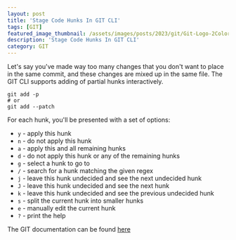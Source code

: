 ```yaml
---
layout: post
title: 'Stage Code Hunks In GIT CLI'
tags: [GIT]
featured_image_thumbnail: /assets/images/posts/2023/git/Git-Logo-2Color.png
description: 'Stage Code Hunks In GIT CLI'
category: GIT
---
```


Let's say you've made way too many changes that you don't want to place in the same commit, and these changes are mixed up in the same file. The GIT CLI supports adding of partial hunks interactively. 

```shell
git add -p
# or
git add --patch
```

For each hunk, you'll be presented with a set of options:

- `y` - apply this hunk
- `n` - do not apply this hunk
- `a` - apply this and all remaining hunks
- `d` - do not apply this hunk or any of the remaining hunks
- `g` - select a hunk to go to
- `/` - search for a hunk matching the given regex
- `j` - leave this hunk undecided and see the next undecided hunk
- `J` - leave this hunk undecided and see the next hunk
- `k` - leave this hunk undecided and see the previous undecided hunk
- `s` - split the current hunk into smaller hunks
- `e` - manually edit the current hunk
- `?` - print the help

The GIT documentation can be found [here](https://git-scm.com/docs/git-add#Documentation/git-add.txt--p)